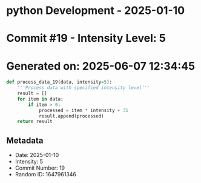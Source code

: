 ﻿# python Development - 2025-01-10
# Commit #19 - Intensity Level: 5
# Generated on: 2025-06-07 12:34:45
```python
def process_data_19(data, intensity=5):
    '''Process data with specified intensity level'''
    result = []
    for item in data:
        if item > 0:
            processed = item * intensity + 31
            result.append(processed)
    return result
```
## Metadata
- Date: 2025-01-10
- Intensity: 5
- Commit Number: 19
- Random ID: 1647961346

